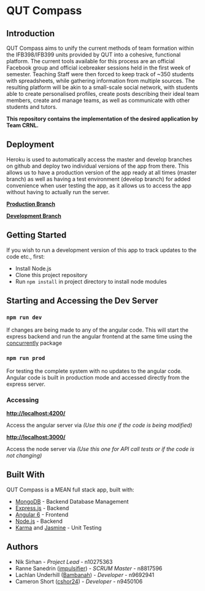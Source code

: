 # QUT Compass

## Introduction

QUT Compass aims to unify the current methods of team formation within the IFB398/IFB399 units
provided by QUT into a cohesive, functional platform. The current tools available for this process
are an official Facebook group and official icebreaker sessions held in the first week of semester.
Teaching Staff were then forced to keep track of ~350 students with spreadsheets, while gathering
information from multiple sources. The resulting platform will be akin to a small-scale social
network, with students able to create personalised profiles, create posts describing their ideal
team members, create and manage teams, as well as communicate with other students and tutors.

**This repository contains the implementation of the desired application by Team CRNL.**

## Deployment

Heroku is used to automatically access the master and develop branches on github and deploy two individual versions of the app from there.
This allows us to have a production version of the app ready at all times (master branch) as well as having a test environment (develop branch)
for added convenience when user testing the app, as it allows us to access the app without having to actually run the server.

**[Production Branch](https://crnl-compass.herokuapp.com/)**

**[Development Branch](https://crnl-compass-dev.herokuapp.com/)**

## Getting Started

If you wish to run a development version of this app to track updates to the code etc., first:

- Install Node.js
- Clone this project repository
- Run `npm install` in project directory to install node modules

## Starting and Accessing the Dev Server

### `npm run dev`

If changes are being made to any of the angular code.
This will start the express backend and run the angular frontend at the same time using the [concurrently](https://www.npmjs.com/package/concurrently) package

### `npm run prod`

For testing the complete system with no updates to the angular code.
Angular code is built in production mode and accessed directly from the express server.

### Accessing

**[http://localhost:4200/](http://localhost:4200/)**

Access the angular server via _(Use this one if the code is being modified)_

**[http://localhost:3000/](http://localhost:3000/)**

Access the node server via _(Use this one for API call tests or if the code is not changing)_

## Built With

QUT Compass is a MEAN full stack app, built with:

- [MongoDB](https://www.mongodb.com/) - Backend Database Management
- [Express.js](https://expressjs.com/) - Backend
- [Angular 6](https://angular.io/) - Frontend
- [Node.js](https://nodejs.org/en/) - Backend
- [Karma](https://karma-runner.github.io/latest/index.html) and [Jasmine](https://jasmine.github.io/) - Unit Testing

## Authors

- Nik Sirhan - _Project Lead_ - n10275363
- Ranne Sanedrin ([impulsifier](https://github.com/impulsifier/)) - _SCRUM Master_ - n8817596
- Lachlan Underhill ([Bambanah](https://github.com/Bambanah/)) - _Developer_ - n9692941
- Cameron Short ([cshor24](https://github.com/cshor24/)) - _Developer_ - n9450106
